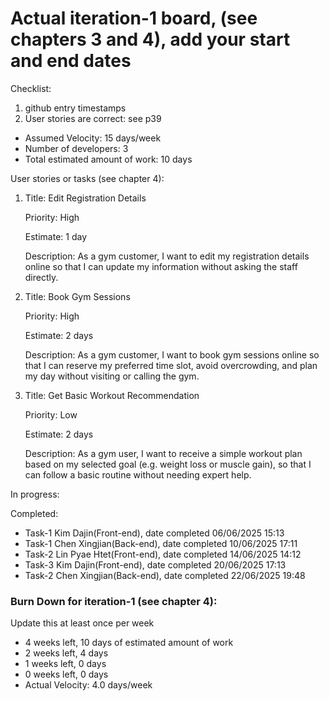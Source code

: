 # Actual iteration-1 board, (see chapters 3 and 4), add your start and end dates 

Checklist: 
1. github entry timestamps
2. User stories are correct: see p39

* Assumed Velocity: 15 days/week
* Number of developers: 3
* Total estimated amount of work: 10 days

User stories or tasks (see chapter 4):
1. Title: Edit Registration Details

   Priority: High

   Estimate: 1 day

   Description:
   As a gym customer, I want to edit my registration details online so that I can update my information without asking the staff directly.
2. Title: Book Gym Sessions

   Priority: High

   Estimate: 2 days

   Description:
   As a gym customer, I want to book gym sessions online so that I can reserve my preferred time slot, avoid overcrowding, and plan my day without visiting or calling the gym.
3. Title: Get Basic Workout Recommendation

   Priority: Low

   Estimate: 2 days

   Description:
   As a gym user, I want to receive a simple workout plan based on my selected goal (e.g. weight loss or muscle gain), so that I can follow a basic routine without needing expert help.

In progress:


Completed:
* Task-1 Kim Dajin(Front-end), date completed 06/06/2025 15:13
* Task-1 Chen Xingjian(Back-end), date completed 10/06/2025 17:11
* Task-2 Lin Pyae Htet(Front-end), date completed 14/06/2025 14:12
* Task-3 Kim Dajin(Front-end), date completed 20/06/2025 17:13
* Task-2 Chen Xingjian(Back-end), date completed 22/06/2025 19:48
### Burn Down for iteration-1 (see chapter 4):
Update this at least once per week
* 4 weeks left, 10 days of estimated amount of work 
* 2 weeks left, 4 days
* 1 weeks left, 0 days
* 0 weeks left, 0 days
* Actual Velocity: 4.0 days/week

